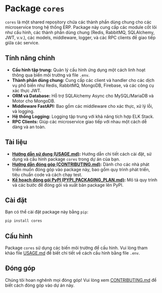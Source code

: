 # Package `cores`

`cores` là một shared repository chứa các thành phần dùng chung cho các microservice trong hệ thống ERP. Package này cung cấp các module cốt lõi như cấu hình, các thành phần dùng chung (Redis, RabbitMQ, SQLAlchemy, JWT, v.v.), các models, middleware, logger, và các RPC clients để giao tiếp giữa các service.

## Tính năng chính

*   **Cấu hình tập trung:** Quản lý cấu hình ứng dụng một cách linh hoạt thông qua biến môi trường và file `.env`.
*   **Thành phần dùng chung:** Cung cấp các client và handler cho các dịch vụ phổ biến như Redis, RabbitMQ, MongoDB, Firebase, và các công cụ xác thực JWT.
*   **ORM và Database:** Hỗ trợ SQLAlchemy Async cho MySQL/MariaDB và Motor cho MongoDB.
*   **Middleware FastAPI:** Bao gồm các middleware cho xác thực, xử lý lỗi, và logging.
*   **Hệ thống Logging:** Logging tập trung với khả năng tích hợp ELK Stack.
*   **RPC Clients:** Giúp các microservice giao tiếp với nhau một cách dễ dàng và an toàn.

## Tài liệu

*   **[Hướng dẫn sử dụng (USAGE.md)](./USAGE.md):** Hướng dẫn chi tiết cách cài đặt, sử dụng và cấu hình package `cores` trong dự án của bạn.
*   **[Hướng dẫn đóng góp (CONTRIBUTING.md)](./CONTRIBUTING.md):** Dành cho các nhà phát triển muốn đóng góp vào package này, bao gồm quy trình phát triển, tiêu chuẩn code và cách chạy test.
*   **[Kế hoạch đóng gói PyPI (PYPI_PACKAGING_PLAN.md)](./PYPI_PACKAGING_PLAN.md):** Mô tả quy trình và các bước để đóng gói và xuất bản package lên PyPI.

## Cài đặt

Bạn có thể cài đặt package này bằng `pip`:

```bash
pip install cores
```

## Cấu hình

Package `cores` sử dụng các biến môi trường để cấu hình. Vui lòng tham khảo file [USAGE.md](./USAGE.md) để biết chi tiết về cách cấu hình bằng file `.env`.

## Đóng góp

Chúng tôi hoan nghênh mọi đóng góp! Vui lòng xem [CONTRIBUTING.md](./CONTRIBUTING.md) để biết cách đóng góp vào dự án này.